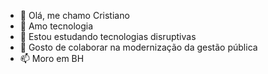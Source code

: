 - 👋 Olá, me chamo Cristiano
- 👀 Amo tecnologia
- 🌱 Estou estudando tecnologias disruptivas
- 💞️ Gosto de colaborar na modernização da gestão pública
- 📫 Moro em BH
